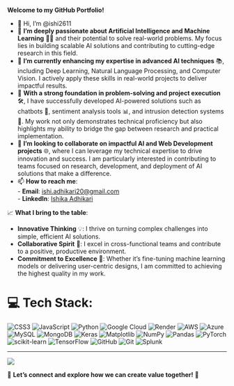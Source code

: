 **Welcome to my GitHub Portfolio!**

  - 👋 Hi, I’m @ishi2611  
  - 👀 **I’m deeply passionate about Artificial Intelligence and Machine Learning** 🤖✨ and their potential to solve real-world problems. My focus lies in building 
        scalable AI solutions and contributing to cutting-edge research in this field.  
  - 📘 **I’m currently enhancing my expertise in advanced AI techniques** 📚, including Deep Learning, Natural Language Processing, and Computer Vision. I actively apply 
        these skills in real-world projects to deliver impactful results.  
  - 💼 **With a strong foundation in problem-solving and project execution** 🛠️, I have successfully developed AI-powered solutions such as chatbots 💬, sentiment analysis 
        tools 📊, and intrusion detection systems 🔐. My work not only demonstrates technical proficiency but also highlights my ability to bridge the gap between research 
        and practical implementation.  
  - 💞️ **I’m looking to collaborate on impactful AI and Web Development projects** 🌐, where I can leverage my technical expertise to drive innovation and success. I am 
        particularly interested in contributing to teams focused on research, development, and deployment of AI solutions that make a difference.  
  - 📫 **How to reach me**:  
         - **Email**: [ishi.adhikari20@gmail.com](mailto:ishi.adhikari20@gmail.com)  
         - **LinkedIn**: [Ishika Adhikari](https://www.linkedin.com/in/ishika-adhikari-48222924b/)

📈 **What I bring to the table**:  
- **Innovative Thinking** 💡: I thrive on turning complex challenges into simple, efficient AI solutions.  
- **Collaborative Spirit** 🤝: I excel in cross-functional teams and contribute to a positive, productive environment.  
- **Commitment to Excellence** 🏅: Whether it’s fine-tuning machine learning models or delivering user-centric designs, I am committed to achieving the highest quality in my work.

# 💻 Tech Stack:
![CSS3](https://img.shields.io/badge/css3-%231572B6.svg?style=plastic&logo=css3&logoColor=white) ![JavaScript](https://img.shields.io/badge/javascript-%23323330.svg?style=plastic&logo=javascript&logoColor=%23F7DF1E) ![Python](https://img.shields.io/badge/python-3670A0?style=plastic&logo=python&logoColor=ffdd54) ![Google Cloud](https://img.shields.io/badge/GoogleCloud-%234285F4.svg?style=plastic&logo=google-cloud&logoColor=white) ![Render](https://img.shields.io/badge/Render-%46E3B7.svg?style=plastic&logo=render&logoColor=white) ![AWS](https://img.shields.io/badge/AWS-%23FF9900.svg?style=plastic&logo=amazon-aws&logoColor=white) ![Azure](https://img.shields.io/badge/azure-%230072C6.svg?style=plastic&logo=microsoftazure&logoColor=white) ![MySQL](https://img.shields.io/badge/mysql-4479A1.svg?style=plastic&logo=mysql&logoColor=white) ![MongoDB](https://img.shields.io/badge/MongoDB-%234ea94b.svg?style=plastic&logo=mongodb&logoColor=white) ![Keras](https://img.shields.io/badge/Keras-%23D00000.svg?style=plastic&logo=Keras&logoColor=white) ![Matplotlib](https://img.shields.io/badge/Matplotlib-%23ffffff.svg?style=plastic&logo=Matplotlib&logoColor=black) ![NumPy](https://img.shields.io/badge/numpy-%23013243.svg?style=plastic&logo=numpy&logoColor=white) ![Pandas](https://img.shields.io/badge/pandas-%23150458.svg?style=plastic&logo=pandas&logoColor=white) ![PyTorch](https://img.shields.io/badge/PyTorch-%23EE4C2C.svg?style=plastic&logo=PyTorch&logoColor=white) ![scikit-learn](https://img.shields.io/badge/scikit--learn-%23F7931E.svg?style=plastic&logo=scikit-learn&logoColor=white) ![TensorFlow](https://img.shields.io/badge/TensorFlow-%23FF6F00.svg?style=plastic&logo=TensorFlow&logoColor=white) ![GitHub](https://img.shields.io/badge/github-%23121011.svg?style=plastic&logo=github&logoColor=white) ![Git](https://img.shields.io/badge/git-%23F05033.svg?style=plastic&logo=git&logoColor=white) ![Splunk](https://img.shields.io/badge/splunk-%23000000.svg?style=plastic&logo=splunk&logoColor=white)


<!---
ishi2611/ishi2611 is a ✨ special ✨ repository because its `README.md` (this file) appears on your GitHub profile.
You can click the Preview link to take a look at your changes.
--->

---
[![](https://visitcount.itsvg.in/api?id=ishi2611&icon=0&color=12)](https://visitcount.itsvg.in)

🚀 **Let’s connect and explore how we can create value together!** 🌟


<!-- Proudly created with GPRM ( https://gprm.itsvg.in ) -->
